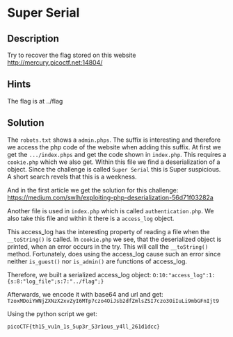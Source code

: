 # Super Serial

## Description
Try to recover the flag stored on this website http://mercury.picoctf.net:14804/

## Hints
The flag is at ../flag

## Solution
The `robots.txt` shows a `admin.phps`. The suffix is interesting and therefore we 
access the php code of the website when adding this suffix. 
At first we get the `.../index.phps` and get the code shown in `index.php`.
This requires a `cookie.php` which we also get.
Within this file we find a deserialization of a object. Since the challenge is called
`Super Serial` this is Super suspicious. A short search revels that this is a weekness.

And in the first article we get the solution for this challenge:
https://medium.com/swlh/exploiting-php-deserialization-56d71f03282a

Another file is used in `index.php` which is called `authentication.php`. 
We also take this file and within it there is a `access_log` object. 

This access_log has the interesting property of reading a file when the `__toString()` is called.
In `cookie.php` we see, that the deserialized object is printed, when an error occurs in the try.
This will call the `__toString()` method. Fortunately, does using the access_log cause such an error since neither 
`is_guest()` nor `is_admin()` are functions of access_log.

Therefore, we built a serialized access_log object:
`O:10:"access_log":1:{s:8:"log_file";s:7:"../flag";}`

Afterwards, we encode it with base64 and url and get:
`TzoxMDoiYWNjZXNzX2xvZyI6MTp7czo4OiJsb2dfZmlsZSI7czo3OiIuLi9mbGFnIjt9`

Using the python script we get:

`picoCTF{th15_vu1n_1s_5up3r_53r1ous_y4ll_261d1dcc}`


